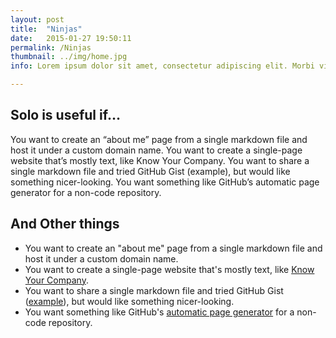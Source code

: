 ```yaml
---
layout: post
title:  "Ninjas"
date:   2015-01-27 19:50:11
permalink: /Ninjas
thumbnail: ../img/home.jpg
info: Lorem ipsum dolor sit amet, consectetur adipiscing elit. Morbi vitae bibendum nisi. Suspendisse tempus arcu vitae pretium convallis. Nullam urna enim, euismod nec ornare ut, iaculis non lacus. Cras sed dui feugiat, aliquam ligula cursus

---
```

## Solo is useful if…

 You want to create an “about me” page from a single markdown file and host it under a custom domain name.
 You want to create a single-page website that’s mostly text, like Know Your Company.
 You want to share a single markdown file and tried GitHub Gist (example), but would like something nicer-looking.
 You want something like GitHub’s automatic page generator for a non-code repository.

## And Other things

* You want to create an "about me" page from a single markdown file and host it under a custom domain name.
* You want to create a single-page website that's mostly text, like [Know Your Company](https://knowyourcompany.com/).
* You want to share a single markdown file and tried GitHub Gist ([example](https://gist.github.com/dypsilon/5819504)), but would like something nicer-looking.
* You want something like GitHub's [automatic page generator](http://pages.github.com/) for a non-code repository.
